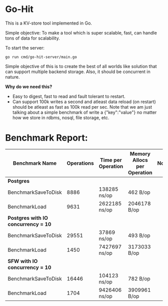 # Go-Hit

This is a KV-store tool implemented in Go.

Simple objective: To make a tool which is super scalable, fast, can handle tons of data for scalability.

To start the server:
```shell
go run cmd/go-hit-server/main.go
```

Simple objective of this is to create the best of all worlds like solution that can support multiple backend storage. Also, it should be concurrent in nature.

**Why do we need this?**
- Easy to digest, fast to read and fault tolerant to restart.
- Can support 100k writes a second and atleast data reload (on restart) should be atleast as fast as 100k read per sec. Note that we am just talking about a simple benchmark of write a {"key":"value"} no matter how we store in rdbms, nosql, file storage, etc.

<h1>Benchmark Report:</h1>

| Benchmark Name                      | Operations | Time per Operation | Memory Allocs per Operation | Notes                         |
|-------------------------------------|------------|--------------------|-----------------------------|-------------------------------|
| **Postgres**                        |            |                    |                             |                               |
| BenchmarkSaveToDisk                 | 8886       | 138285 ns/op       | 462 B/op                    |                               |
| BenchmarkLoad                       | 9631       | 2622185 ns/op      | 2046178 B/op                |                               |
| **Postgres with IO concurrency = 10**|            |                    |                             |                               |
| BenchmarkSaveToDisk                 | 29551      | 37869 ns/op        | 493 B/op                    |                               |
| BenchmarkLoad                       | 1450       | 7427697 ns/op      | 3173033 B/op                |                               |
| **SFW with IO concurrency = 10**    |            |                    |                             |                               |
| BenchmarkSaveToDisk                 | 16446      | 104123 ns/op       | 782 B/op                    |                               |
| BenchmarkLoad                       | 1704       | 9426406 ns/op      | 3909961 B/op                |                               |
